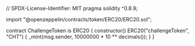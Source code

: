// SPDX-License-Identifier: MIT
pragma solidity ^0.8.9;

import "@openzeppelin/contracts/token/ERC20/ERC20.sol";

contract ChallengeToken is ERC20 {
    constructor() ERC20("challengeToken", "CHT") {
        _mint(msg.sender, 10000000 * 10 ** decimals());
    }
}